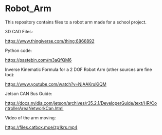 # Robot_Arm

This repository contains files to a robot arm made for a school project.

3D CAD Files:

https://www.thingiverse.com/thing:6866892

Python code:

https://pastebin.com/m3aQfQM6

Inverse Kinematic Formula for a 2 DOF Robot Arm (other sources are fine too):

https://www.youtube.com/watch?v=NjAAKruKiQM

Jetson CAN Bus Guide:

https://docs.nvidia.com/jetson/archives/r35.2.1/DeveloperGuide/text/HR/ControllerAreaNetworkCan.html

Video of the arm moving:

https://files.catbox.moe/zp1krs.mp4
